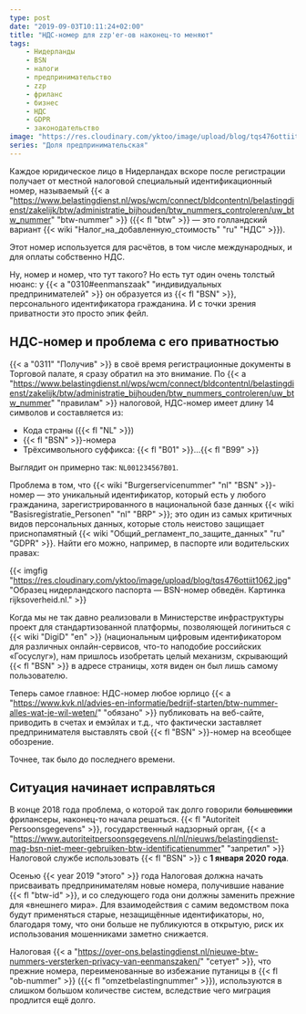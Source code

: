 ```yaml
---
type: post
date: "2019-09-03T10:11:24+02:00"
title: "НДС-номер для zzp'er-ов наконец-то меняют"
tags:
    - Нидерланды
    - BSN
    - налоги
    - предпринимательство
    - zzp
    - фриланс
    - бизнес
    - НДС
    - GDPR
    - законодательство
image: "https://res.cloudinary.com/yktoo/image/upload/blog/tqs476ottiit1062.jpg"
series: "Доля предпринимательская"
---
```


Каждое юридическое лицо в Нидерландах вскоре после регистрации получает от местной налоговой специальный идентификационный номер, называемый {{< a "https://www.belastingdienst.nl/wps/wcm/connect/bldcontentnl/belastingdienst/zakelijk/btw/administratie_bijhouden/btw_nummers_controleren/uw_btw_nummer" "btw-nummer" >}} ({{< fl "btw" >}} — это голландский вариант {{< wiki "Налог_на_добавленную_стоимость" "ru" "НДС" >}}).

Этот номер используется для расчётов, в том числе международных, и для оплаты собственно НДС.

Ну, номер и номер, что тут такого? Но есть тут один очень толстый нюанс: у {{< a "0310#eenmanszaak" "индивидуальных предпринимателей" >}} он образуется из {{< fl "BSN" >}}, персонального идентификатора гражданина. И с точки зрения приватности это просто эпик фейл.

<!--more-->

## НДС-номер и проблема с его приватностью

{{< a "0311" "Получив" >}} в своё время регистрационные документы в Торговой палате, я сразу обратил на это внимание. По {{< a "https://www.belastingdienst.nl/wps/wcm/connect/bldcontentnl/belastingdienst/zakelijk/btw/administratie_bijhouden/btw_nummers_controleren/uw_btw_nummer" "правилам" >}} налоговой, НДС-номер имеет длину 14 символов и составляется из:

* Кода страны ({{< fl "NL" >}})
* {{< fl "BSN" >}}-номера
* Трёхсимвольного суффикса: {{< fl "B01" >}}…{{< fl "B99" >}}

Выглядит он примерно так: `NL001234567B01`.

Проблема в том, что {{< wiki "Burgerservicenummer" "nl" "BSN" >}}-номер — это уникальный идентификатор, который есть у любого гражданина, зарегистрированного в национальной базе данных {{< wiki "Basisregistratie_Personen" "nl" "BRP" >}}; это один из самых критичных видов персональных данных, которые столь неистово защищает приснопамятный {{< wiki "Общий_регламент_по_защите_данных" "ru" "GDPR" >}}. Найти его можно, например, в паспорте или водительских правах:

{{< imgfig "https://res.cloudinary.com/yktoo/image/upload/blog/tqs476ottiit1062.jpg" "Образец нидерландского паспорта — BSN-номер обведён. Картинка rijksoverheid.nl." >}}

Когда мы не так давно реализовали в Министерстве инфраструктуры проект для стандартизованной платформы, позволяющей логиниться с {{< wiki "DigiD" "en" >}} (национальным цифровым идентификатором для различных онлайн-сервисов, что-то наподобие российских «Госуслуг»), нам пришлось изобретать целый механизм, скрывающий {{< fl "BSN" >}} в адресе страницы, хотя виден он был лишь самому пользователю.

Теперь самое главное: НДС-номер любое юрлицо {{< a "https://www.kvk.nl/advies-en-informatie/bedrijf-starten/btw-nummer-alles-wat-je-wil-weten/" "обязано" >}} публиковать на веб-сайте, приводить в счетах и емэйлах и т.д., что фактически заставляет предпринимателя выставлять свой {{< fl "BSN" >}}-номер на всеобщее обозрение.

Точнее, так было до последнего времени.

## Ситуация начинает исправляться

В конце 2018 года проблема, о которой так долго говорили ~~большевики~~ фрилансеры, наконец-то начала решаться. {{< fl "Autoriteit Persoonsgegevens" >}}, государственный надзорный орган, {{< a "https://www.autoriteitpersoonsgegevens.nl/nl/nieuws/belastingdienst-mag-bsn-niet-meer-gebruiken-btw-identificatienummer" "запретил" >}} Налоговой службе использовать {{< fl "BSN" >}} с **1 января 2020 года**.

Осенью {{< year 2019 "этого" >}} года Налоговая должна начать присваивать предпринимателям новые номера, получившие навание {{< fl "btw-id" >}}, и со следующего года они должны заменить прежние для «внешнего мира». Для взаимодействия с самим ведомством пока будут применяться старые, незащищённые идентификаторы, но, благодаря тому, что они больше не публикуются в открытую, риск их использования мошенниками заметно снижается.

Налоговая {{< a "https://over-ons.belastingdienst.nl/nieuwe-btw-nummers-versterken-privacy-van-eenmanszaken/" "сетует" >}}, что прежние номера, переименованные во избежание путаницы в {{< fl "ob-nummer" >}} ({{< fl "omzetbelastingnummer" >}}), используются в слишком большом количестве систем, вследствие чего миграция продлится ещё долго.